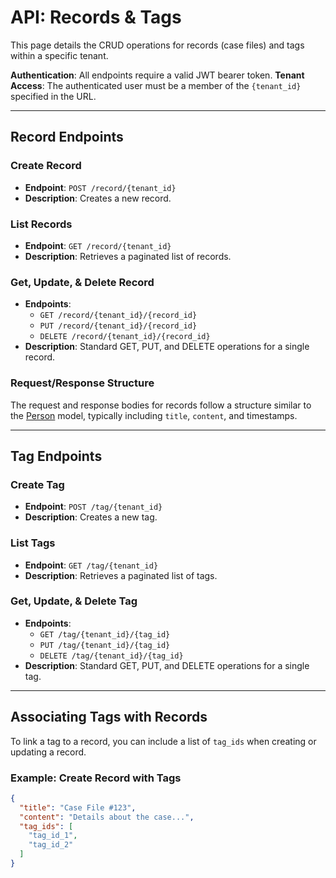 # API: Records & Tags

This page details the CRUD operations for records (case files) and tags within a specific tenant.

**Authentication**: All endpoints require a valid JWT bearer token.
**Tenant Access**: The authenticated user must be a member of the `{tenant_id}` specified in the URL.

---

## Record Endpoints

### Create Record

- **Endpoint**: `POST /record/{tenant_id}`
- **Description**: Creates a new record.

### List Records

- **Endpoint**: `GET /record/{tenant_id}`
- **Description**: Retrieves a paginated list of records.

### Get, Update, & Delete Record

- **Endpoints**:
  - `GET /record/{tenant_id}/{record_id}`
  - `PUT /record/{tenant_id}/{record_id}`
  - `DELETE /record/{tenant_id}/{record_id}`
- **Description**: Standard GET, PUT, and DELETE operations for a single record.

### Request/Response Structure

The request and response bodies for records follow a structure similar to the [Person](https://github.com/DatMayo/casnet-backend/wiki/API-Persons) model, typically including `title`, `content`, and timestamps.

---

## Tag Endpoints

### Create Tag

- **Endpoint**: `POST /tag/{tenant_id}`
- **Description**: Creates a new tag.

### List Tags

- **Endpoint**: `GET /tag/{tenant_id}`
- **Description**: Retrieves a paginated list of tags.

### Get, Update, & Delete Tag

- **Endpoints**:
  - `GET /tag/{tenant_id}/{tag_id}`
  - `PUT /tag/{tenant_id}/{tag_id}`
  - `DELETE /tag/{tenant_id}/{tag_id}`
- **Description**: Standard GET, PUT, and DELETE operations for a single tag.

---

## Associating Tags with Records

To link a tag to a record, you can include a list of `tag_ids` when creating or updating a record.

### Example: Create Record with Tags

```json
{
  "title": "Case File #123",
  "content": "Details about the case...",
  "tag_ids": [
    "tag_id_1",
    "tag_id_2"
  ]
}
```
